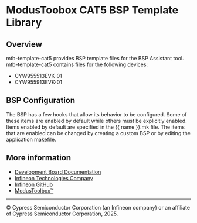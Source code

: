 # ModusToobox CAT5 BSP Template Library

## Overview

mtb-template-cat5 provides BSP template files for the BSP Assistant tool. mtb-template-cat5 contains files for the following devices:

* CYW955513EVK-01
* CYW955913EVK-01

## BSP Configuration

The BSP has a few hooks that allow its behavior to be configured. Some of these items are enabled by default while others must be explicitly enabled. Items enabled by default are specified in the {{ name }}.mk file. The items that are enabled can be changed by creating a custom BSP or by editing the application makefile.


## More information
* [Development Board Documentation](https://www.infineon.com/cms/en/design-support/)
* [Infineon Technologies Company](https://www.infineon.com)
* [Infineon GitHub](https://github.com/infineon)
* [ModusToolbox™](https://www.infineon.com/cms/en/design-support/tools/sdk/modustoolbox-software/)

---
© Cypress Semiconductor Corporation (an Infineon company) or an affiliate of Cypress Semiconductor Corporation, 2025.
